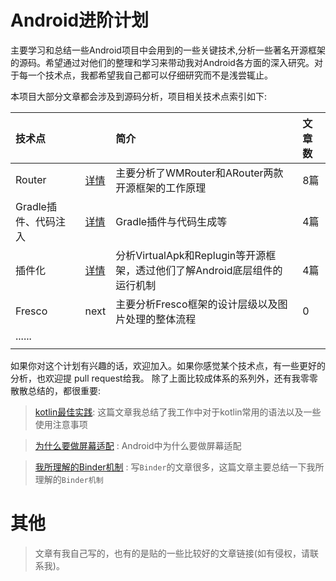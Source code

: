 # Android进阶计划

主要学习和总结一些Android项目中会用到的一些关键技术,分析一些著名开源框架的源码。希望通过对他们的整理和学习来带动我对Android各方面的深入研究。对于每一个技术点，我都希望我自己都可以仔细研究而不是浅尝辄止。

本项目大部分文章都会涉及到源码分析，项目相关技术点索引如下:


|技术点| |简介|文章数|
|:----|:-----|:-----|:-----|
|Router|<a href="router/README.md">详情</a>|主要分析了WMRouter和ARouter两款开源框架的工作原理|8篇|
|Gradle插件、代码注入|<a href="gradle插件与字节码注入/README.md">详情</a>|Gradle插件与代码生成等|4篇|
|插件化|<a href="插件化/README.md">详情</a>|分析VirtualApk和Replugin等开源框架，透过他们了解Android底层组件的运行机制|4篇|
|Fresco|next|主要分析Fresco框架的设计层级以及图片处理的整体流程|0|
|......| |
| | |

如果你对这个计划有兴趣的话，欢迎加入。如果你感觉某个技术点，有一些更好的分析，也欢迎提 pull request给我。 除了上面比较成体系的系列外，还有我零零散散总结的，都很重要:

> [kotlin最佳实践](零散但很重要/kotlin最佳实践.md): 这篇文章我总结了我工作中对于kotlin常用的语法以及一些使用注意事项

> [为什么要做屏幕适配](零散但很重要/使用dp做屏幕适配会出现的问题.md) : Android中为什么要做屏幕适配

> [我所理解的Binder机制](零散但很重要/我所理解的Binder机制.md) : 写`Binder`的文章很多，这篇文章主要总结一下我所理解的`Binder机制`

# 其他

>文章有我自己写的，也有的是贴的一些比较好的文章链接(如有侵权，请联系我)。








